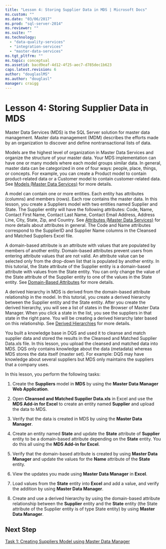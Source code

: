 ```yaml
---
title: "Lesson 4: Storing Supplier Data in MDS | Microsoft Docs"
ms.custom: ""
ms.date: "03/06/2017"
ms.prod: "sql-server-2014"
ms.reviewer: ""
ms.suite: ""
ms.technology: 
  - "data-quality-services"
  - "integration-services"
  - "master-data-services"
ms.tgt_pltfrm: ""
ms.topic: conceptual
ms.assetid: bacd9eaf-4d12-4f25-aec7-d785dec1b623
caps.latest.revision: 6
author: "douglaslMS"
ms.author: "douglasl"
manager: craigg
---
```

# Lesson 4: Storing Supplier Data in MDS
  Master Data Services (MDS) is the SQL Server solution for master data management. Master data management (MDM) describes the efforts made by an organization to discover and define nontransactional lists of data.  
  
 Models are the highest level of organization in Master Data Services and organize the structure of your master data. Your MDS implementation can have one or many models where each model groups similar data. In general, master data can be categorized in one of four ways: people, place, things, or concepts. For example, you can create a Product model to contain product-related data or a Customer model to contain customer-related data. See [Models (Master Data Services)](http://msdn.microsoft.com/library/ee633746.aspx) for more details.  
  
 A model can contain one or more entities. Each entity has attributes (columns) and members (rows). Each row contains the master data. In this lesson, you create a Suppliers model with two entities named Supplier and State. The Supplier entity will have the following attributes: Code, Name, Contact First Name, Contact Last Name, Contact Email Address, Address Line, City, State, Zip, and Country. See [Attributes (Master Data Services)](http://msdn.microsoft.com/library/ee633745.aspx) for more details about attributes in general. The Code and Name attributes correspond to the SupplierID and Supplier Name columns in the Cleansed and Matched Suppliers Excel file.  
  
 A domain-based attribute is an attribute with values that are populated by members of another entity. Domain-based attributes prevent users from entering attribute values that are not valid. An attribute value can be selected only from the drop-down list that is populated by another entity. In this tutorial, the State attribute of the Supplier entity is a domain-based attribute with values from the State entity. You can only change the value of the State attribute of the Supplier entity to one of the values in the State entity. See [Domain-Based Attributes](http://msdn.microsoft.com/library/ff487058.aspx) for more details.  
  
 A derived hierarchy in MDS is derived from the domain-based attribute relationship in the model. In this tutorial, you create a derived hierarchy between the Supplier entity and the State entity. After you create the derived hierarchy, you will see a list of states in the Browser of Master Data Manager. When you click a state in the list, you see the suppliers in that state in the right pane. You will be creating a derived hierarchy later based on this relationship. See [Derived Hierarchies](http://msdn.microsoft.com/library/ee633747.aspx) for more details.  
  
 You built a knowledge base in DQS and used it to cleanse and match supplier data and stored the results in the Cleansed and Matched Supplier Data.xls file. In this lesson, you upload the cleansed and matched data into MDS. DQS only contains knowledge about the data (metadata) whereas MDS stores the data itself (master set). For example: DQS may have knowledge about several suppliers but MDS only maintains the suppliers that a company uses.  
  
 In this lesson, you perform the following tasks:  
  
1.  Create the **Suppliers** model in **MDS** by using the **Master Data Manager Web Application**.  
  
2.  Open **Cleansed and Matched Supplier Data.xls** in Excel and use the **MDS Add-in for Excel** to create an entity named **Supplier** and upload the data to MDS.  
  
3.  Verify that the data is created in MDS by using the **Master Data Manager**.  
  
4.  Create an entity named **State** and update the **State** attribute of **Supplier** entity to be a domain-based attribute depending on the **State** entity. You do this all using the **MDS Add-in for Excel**.  
  
5.  Verify that the domain-based attribute is created by using **Master Data Manager** and update the values for the **Name** attribute of the **State** entity.  
  
6.  View the updates you made using **Master Data Manager** in **Excel**.  
  
7.  Load values from the **State** entity into **Excel** and add a value, and verify the addition by using **Master Data Manager**.  
  
8.  Create and use a derived hierarchy by using the domain-based attribute relationship between the **Supplier** entity and the **State** entity (the State attribute of the Supplier entity is of type State entity) by using **Master Data Manager**.  
  
## Next Step  
 [Task 1: Creating Suppliers Model using Master Data Manager](../../2014/tutorials/task-1-creating-suppliers-model-using-master-data-manager.md)  
  
  